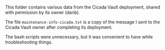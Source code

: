 This folder contains various data from the Cicada Vault deployment, shared with permission by its owner (danb).

The file `maintenance-info-cicada.txt` is a copy of the message I sent to the Cicada Vault owner after completing its deployment.

The bash scripts were unnecessary, but it was convenient to have while troubleshooting things.
